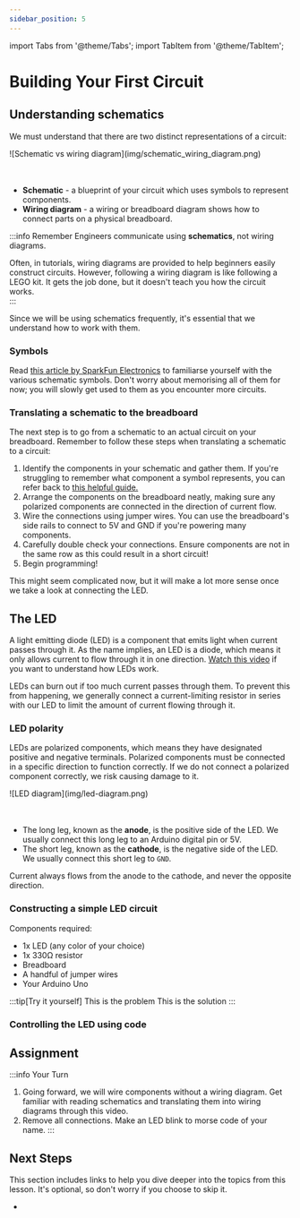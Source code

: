 ```yaml
---
sidebar_position: 5
---
```


import Tabs from '@theme/Tabs';
import TabItem from '@theme/TabItem';

# Building Your First Circuit

## Understanding schematics

We must understand that there are two distinct representations of a circuit:

<div class="img-center">![Schematic vs wiring diagram](img/schematic_wiring_diagram.png)</div>
<br></br>

- **Schematic** - a blueprint of your circuit which uses symbols to represent components. 
- **Wiring diagram** - a wiring or breadboard diagram shows how to connect parts on a physical breadboard. 

:::info Remember
Engineers communicate using **schematics**, not wiring diagrams. 

Often, in tutorials, wiring diagrams are provided to help beginners easily construct circuits. However, following a wiring diagram is like following a LEGO kit. It gets the job done, but it doesn't teach you how the circuit works.  
:::

Since we will be using schematics frequently, it's essential that we understand how to work with them.

### Symbols

Read [this article by SparkFun Electronics](https://learn.sparkfun.com/tutorials/how-to-read-a-schematic) to familiarse yourself with the various schematic symbols. Don't worry about memorising all of them for now; you will slowly get used to them as you encounter more circuits. 

### Translating a schematic to the breadboard

The next step is to go from a schematic to an actual circuit on your breadboard. Remember to follow these steps when translating a schematic to a circuit:

1. Identify the components in your schematic and gather them. If you're struggling to remember what component a symbol represents, you can refer back to [this helpful guide.](https://www.rapidtables.com/electric/electrical_symbols.html)
2. Arrange the components on the breadboard neatly, making sure any polarized components are connected in the direction of current flow. 
3. Wire the connections using jumper wires. You can use the breadboard's side rails to connect to 5V and GND if you're powering many components.
4. Carefully double check your connections. Ensure components are not in the same row as this could result in a short circuit!
5. Begin programming!

This might seem complicated now, but it will make a lot more sense once we take a look at connecting the LED.

## The LED

A light emitting diode (LED) is a component that emits light when current passes through it. As the name implies, an LED is a diode, which means it only allows current to flow through it in one direction. [Watch this video](https://www.youtube.com/watch?v=9BDTtcRMxpA) if you want to understand how LEDs work.

LEDs can burn out if too much current passes through them. To prevent this from happening, we generally connect a current-limiting resistor in series with our LED to limit the amount of current flowing through it.

### LED polarity

LEDs are polarized components, which means they have designated positive and negative terminals. Polarized components must be connected in a specific direction to function correctly. If we do not connect a polarized component correctly, we risk causing damage to it. 

<div class="img-center">![LED diagram](img/led-diagram.png)</div>
<br></br>

- The long leg, known as the **anode**, is the positive side of the LED. We usually connect this long leg to an Arduino digital pin or 5V.
- The short leg, known as the **cathode**, is the negative side of the LED. We usually connect this short leg to `GND`. 

Current always flows from the anode to the cathode, and never the opposite direction. 

### Constructing a simple LED circuit

Components required:
- 1x LED (any color of your choice)
- 1x 330Ω resistor
- Breadboard
- A handful of jumper wires
- Your Arduino Uno

:::tip[Try it yourself]
<Tabs>
  <TabItem value="problem" label="Problem">
    This is the problem
  </TabItem>
  <TabItem value="solution" label="Solution">
    This is the solution
  </TabItem>
</Tabs>
:::

### Controlling the LED using code


  
## Assignment 

:::info Your Turn
1. Going forward, we will wire components without a wiring diagram. Get familiar with reading schematics and translating them into wiring diagrams through this video.
2. Remove all connections. Make an LED blink to morse code of your name. 
::: 

## Next Steps

This section includes links to help you dive deeper into the topics from this lesson. It's optional, so don't worry if you choose to skip it.

- 